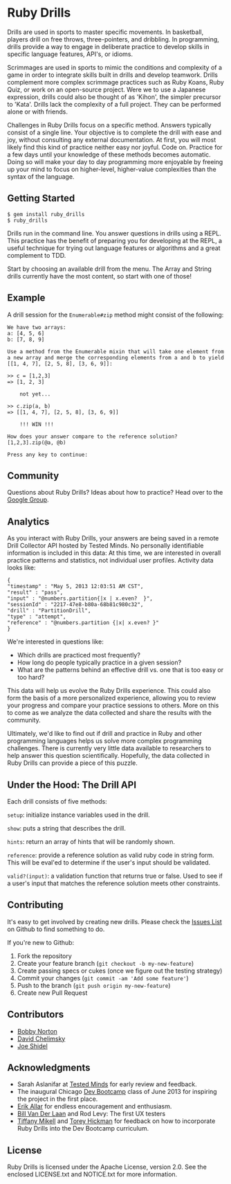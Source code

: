 # Ruby Drills

Drills are used in sports to master specific movements. In basketball, players drill on free throws, three-pointers, and dribbling. In programming, drills provide a way to engage in deliberate practice
to develop skills in specific language features, API's, or idioms.

Scrimmages are used in sports to mimic the conditions and complexity of a game in order to integrate skills built in drills and develop teamwork. Drills complement more complex scrimmage practices such as Ruby Koans, Ruby Quiz, or work on an open-source project. Were we to use a Japanese expression, drills could also be thought of as 'Kihon', the simpler precursor to 'Kata'. Drills lack the complexity of a full project. They can be performed alone or with friends.

Challenges in Ruby Drills focus on a specific method. Answers typically consist of a single line. Your objective is to complete the drill with ease and joy, without consulting any external documentation. At first, you will most likely find this kind of practice neither easy nor joyful. Code on. Practice for a few days until your knowledge of these methods becomes automatic. Doing so will make your day to day programming more enjoyable by freeing up your mind to focus on higher-level, higher-value complexities than the syntax of the language.

## Getting Started

    $ gem install ruby_drills
    $ ruby_drills

Drills run in the command line. You answer questions in drills using a REPL. This practice has the benefit of preparing you for developing at the REPL, a useful technique for trying out language features or algorithms and a great complement to TDD.

Start by choosing an available drill from the menu. The Array and String
drills currently have the most content, so start with one of those!

## Example

A drill session for the `Enumerable#zip` method might consist of the following:

    We have two arrays:
    a: [4, 5, 6]
    b: [7, 8, 9]

    Use a method from the Enumerable mixin that will take one element from
    a new array and merge the corresponding elements from a and b to yield
    [[1, 4, 7], [2, 5, 8], [3, 6, 9]]:

    >> c = [1,2,3]
    => [1, 2, 3]

        not yet...

    >> c.zip(a, b)
    => [[1, 4, 7], [2, 5, 8], [3, 6, 9]]

        !!! WIN !!!

    How does your answer compare to the reference solution?
    [1,2,3].zip(@a, @b)

    Press any key to continue:

## Community

Questions about Ruby Drills? Ideas about how to practice? Head over to the [Google Group](https://groups.google.com/forum/#!forum/ruby-drills).

## Analytics

As you interact with Ruby Drills, your answers are being saved in a remote Drill Collector API hosted by Tested Minds. No personally identifiable information is included in this data: At this time, we are interested in overall practice patterns and statistics, not individual user profiles. Activity data looks like:

    {
    "timestamp" : "May 5, 2013 12:03:51 AM CST",
    "result" : "pass",
    "input" : "@numbers.partition{|x | x.even?  }",
    "sessionId" : "2217-47e8-b80a-68b81c980c32",
    "drill" : "PartitionDrill",
    "type" : "attempt",
    "reference" : "@numbers.partition {|x| x.even? }"
    }

We're interested in questions like:

* Which drills are practiced most frequently?
* How long do people typically practice in a given session?
* What are the patterns behind an effective drill vs. one that is too easy or too hard?

This data will help us evolve the Ruby Drills experience. This could also form the basis of a more personalized experience, allowing you to review your progress and compare your practice sessions to others. More on this to come as we analyze the data collected and share the results with the community.

Ultimately, we'd like to find out if drill and practice in Ruby and other programming languages helps us solve more complex programming challenges. There is currently very little data available to researchers to help answer this question scientifically. Hopefully, the data collected in Ruby Drills can provide a piece of this puzzle.


## Under the Hood: The Drill API

Each drill consists of five methods:

`setup`: initialize instance variables used in the drill.

`show`: puts a string that describes the drill.

`hints`: return an array of hints that will be randomly shown.

`reference`: provide a reference solution as valid ruby code in string form. This will be eval'ed to determine if the user's input should be validated.

`valid?(input)`: a validation function that returns true or false. Used to see if a user's input that matches the reference solution meets other constraints.

## Contributing

It's easy to get involved by creating new drills. Please check the [Issues List](http://github.com/bobbyno/ruby_drills/issues) on Github to find something to do.

If you're new to Github:

1. Fork the repository
2. Create your feature branch (`git checkout -b my-new-feature`)
3. Create passing specs or cukes (once we figure out the testing strategy)
4. Commit your changes (`git commit -am 'Add some feature'`)
5. Push to the branch (`git push origin my-new-feature`)
6. Create new Pull Request

## Contributors

* [Bobby Norton](https://twitter.com/bobbynorton)
* [David Chelimsky](https://twitter.com/dchelimsky)
* [Joe Shidel](https://github.com/shidel-dev)

## Acknowledgments

* Sarah Aslanifar at [Tested Minds](http://literate.ly) for early review and feedback.
* The inaugural Chicago [Dev Bootcamp](http://devbootcamp.com) class of June 2013 for inspiring the project in the first place.
* [Erik Allar](https://twitter.com/allareri) for endless encouragement and enthusiasm.
* [Bill Van Der Laan](https://twitter.com/Vanderln) and Rod Levy: The first UX testers
* [Tiffany Mikell](https://twitter.com/mikellsolution) and [Torey Hickman](https://twitter.com/toreyhickman) for feedback on how to incorporate Ruby Drills into the Dev Bootcamp curriculum.

## License

Ruby Drills is licensed under the Apache License, version 2.0. See the enclosed LICENSE.txt and NOTICE.txt for more information.
